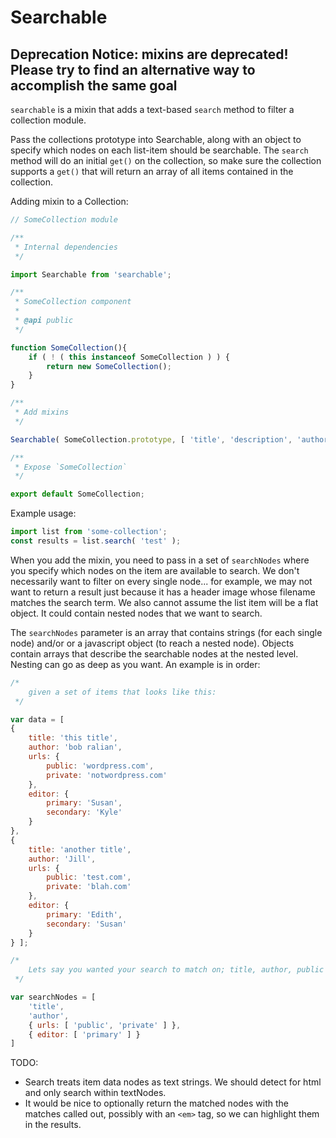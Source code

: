 Searchable
==========

## Deprecation Notice: mixins are deprecated! Please try to find an alternative way to accomplish the same goal

`searchable` is a mixin that adds a text-based `search` method to filter a collection module.

Pass the collections prototype into Searchable, along with an object to specify which nodes on each list-item should be searchable. The `search` method will do an initial `get()` on the collection, so make sure the collection supports a `get()` that will return an array of all items contained in the collection.

Adding mixin to a Collection:

```js
// SomeCollection module

/**
 * Internal dependencies
 */

import Searchable from 'searchable';

/**
 * SomeCollection component
 *
 * @api public
 */

function SomeCollection(){
    if ( ! ( this instanceof SomeCollection ) ) {
        return new SomeCollection();
    }
}

/**
 * Add mixins
 */

Searchable( SomeCollection.prototype, [ 'title', 'description', 'author' ] );

/**
 * Expose `SomeCollection`
 */

export default SomeCollection;
```

Example usage:

```js
import list from 'some-collection';
const results = list.search( 'test' );
```

When you add the mixin, you need to pass in a set of `searchNodes` where you specify which nodes on the item are available to search. We don't necessarily want to filter on every single node... for example, we may not want to return a result just because it has a header image whose filename matches the search term. We also cannot assume the list item will be a flat object. It could contain nested nodes that we want to search.

The `searchNodes` parameter is an array that contains strings (for each single node) and/or or a javascript object (to reach a nested node). Objects contain arrays that describe the searchable nodes at the nested level. Nesting can go as deep as you want. An example is in order:

```js
/*
    given a set of items that looks like this:
 */

var data = [ 
{
    title: 'this title',
    author: 'bob ralian',
    urls: {
        public: 'wordpress.com',
        private: 'notwordpress.com'
    },
    editor: {
        primary: 'Susan',
        secondary: 'Kyle'
    }
},
{
    title: 'another title',
    author: 'Jill',
    urls: {
        public: 'test.com',
        private: 'blah.com'
    },
    editor: {
        primary: 'Edith',
        secondary: 'Susan'
    }
} ];

/*
    Lets say you wanted your search to match on; title, author, public and private urls, and just the primary editor (but not the secondary). Your searchNodes parameter would look like this:
 */

var searchNodes = [
    'title', 
    'author', 
    { urls: [ 'public', 'private' ] },
    { editor: [ 'primary' ] }
]
```

TODO:
* Search treats item data nodes as text strings. We should detect for html and only search within textNodes.
* It would be nice to optionally return the matched nodes with the matches called out, possibly with an `<em>` tag, so we can highlight them in the results.
